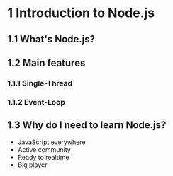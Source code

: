 # 1 Introduction to Node.js

## 1.1 What's Node.js?

## 1.2 Main features

### 1.1.1 Single-Thread

### 1.1.2 Event-Loop

## 1.3 Why do I need to learn Node.js?
- JavaScript everywhere
- Active community
- Ready to realtime
- Big player
